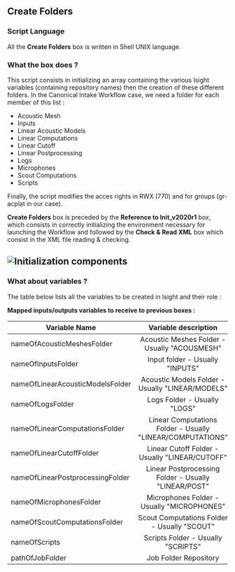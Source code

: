## Create Folders
### Script Language

All the __Create Folders__ box is written in Shell UNIX language.
### What the box does ?

This script consists in initializing an array containing the various Isight variables (containing repository names) then the creation of these different folders. In the Canonical Intake Workflow case, we need a folder for each member of this list :

- Acoustic Mesh
- Inputs
- Linear Acoustic Models
- Linear Computations
- Linear Cutoff
- Linear Postprocessing
- Logs
- Microphones
- Scout Computations
- Scripts

Finally, the script modifies the acces rights in RWX (770) and for groups (gr-acplat in our case).

__Create Folders__ box is preceded by the __Reference to Init_v2020r1__ box, which consists in correctly initializing the environment necessary for launching the Workflow and followed by the __Check & Read XML__ box which consist in the XML file reading & checking.

![Initialization components](https://user-images.githubusercontent.com/45098441/72733876-0e0d2900-3b99-11ea-8aef-c4e3a3eb80dd.jpeg)
----------------------------

### What about variables ?

The table below lists all the variables to be created in Isight and their role :

__Mapped inputs/outputs variables to receive to previous boxes :__ 

| Variable Name | Variable description | Type | Input | Output |
| ------ | :------------: | :------: | :------: |  :------: |
| nameOfAcousticMeshesFolder | Acoustic Meshes Folder - Usually "ACOUSMESH" | STRING | X | X |
| nameOfInputsFolder | Input folder - Usually "INPUTS" | STRING | X | X |
| nameOfLinearAcousticModelsFolder | Acoustic Models Folder - Usually "LINEAR/MODELS" | STRING | X | X |
| nameOfLogsFolder | Logs Folder - Usually "LOGS" | STRING | X | X |
| nameOfLinearComputationsFolder | Linear Computations Folder - Usually "LINEAR/COMPUTATIONS" | STRING | X | X |
| nameOfLinearCutoffFolder | Linear Cutoff Folder - Usually "LINEAR/CUTOFF" | STRING | X | X |
| nameOfLinearPostprocessingFolder | Linear Postprocessing Folder - Usually "LINEAR/POST" | STRING | X | X |
| nameOfMicrophonesFolder | Microphones Folder - Usually "MICROPHONES" | STRING | X | X |
| nameOfScoutComputationsFolder | Scout Computations Folder - Usually "SCOUT" | STRING | X | X |
| nameOfScripts | Scripts Folder - Usually "SCRIPTS" | STRING | X | X |
| pathOfJobFolder | Job Folder Repository | STRING | X | - |
